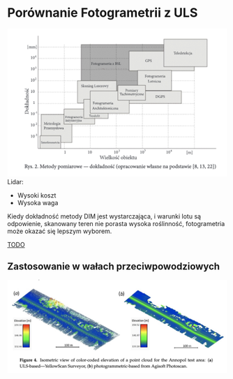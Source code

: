 # Porównanie Fotogrametrii z ULS
![metody pomiarowe](metody_pomiarowe.png)
Lidar:
 - Wysoki koszt
 - Wysoka waga

Kiedy dokładność metody DIM jest wystarczająca, i warunki lotu są odpowienie, skanowany teren nie porasta wysoka roślinność, fotogrametria może okazać się lepszym wyborem. 

[TODO](https://geoawesomeness.com/drone-lidar-or-photogrammetry-everything-your-need-to-know/)

## Zastosowanie w wałach przeciwpowodziowych

![levees comparision](../images/levees_comparision.jpg)



